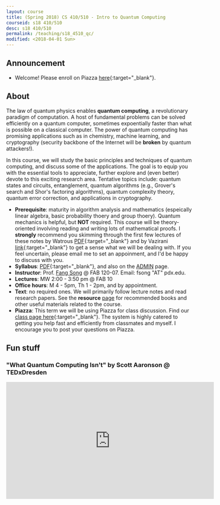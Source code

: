 ```yaml
---
layout: course
title: (Spring 2018) CS 410/510 - Intro to Quantum Computing
courseid: s18 410/510
desc: s18 410/510
permalink: /teaching/s18_4510_qc/
modified: <2018-04-01 Sun>
---
```


## Announcement
*  Welcome! Please enroll on
   Piazza
   [here](https://piazza.com/pdx/spring2018/cs410510/home){:target="_blank"}.

## About

The law of quantum physics enables **quantum computing**, a
revolutionary paradigm of computation. A host of fundamental problems
can be solved efficiently on a quantum computer, sometimes
expoentially faster than what is possible on a classical computer. The
power of quantum computing has promising applications such as in
chemistry, machine learning, and cryptography (security backbone of
the Internet will be **broken** by quantum attackers!).

In this course, we will study the basic principles and techniques of
quantum computing, and discuss some of the applications. The goal is
to equip you with the essential tools to appreciate, further explore
and (even better) devote to this exciting research area. Tentative
topics include: quantum states and circuits, entanglement, quantum
algorithms (e.g., Grover's search and Shor's factoring algorithms),
quantum complexity theory, quantum error correction, and applications
in cryptography.

*  **Prerequisite**: maturity in algorithm analysis and mathematics
   (espeically linear algebra, basic probability thoery and group
   thoery). Quantum mechanics is helpful, but **NOT** required. This
   course will be theory-oriented involving reading and writing lots
   of mathematical proofs. I **strongly** recommend you skimming
   through the first few lectures of these notes by
   Watrous
   [PDF](https://cs.uwaterloo.ca/~watrous/CPSC519/LectureNotes/all.pdf){:target="_blank"}
   and by
   Vazirani
   [link](https://people.eecs.berkeley.edu/~vazirani/quantum.html){:target="_blank"}
   to get a sense what we will be dealing with. If you feel uncertain,
   please email me to set an appoinment, and I'd be happy to discuss
   with you.
*  **Syllabus**:
   [PDF]({{base}}/teaching/s18_4510_qc/s18_qc_syllabus.pdf){:target="_blank"},
   and also on the [ADMIN]({{base}}/teaching/s18_4510_qc/admin/) page.
*  **Instructor**: Prof. [Fang Song]({{base}}/) @ FAB 120-07. Email: fsong "AT" pdx.edu.
*  **Lectures**: MW 2:00 - 3:50 pm @ FAB 10
*  **Office hours**: M 4 - 5pm, Th 1 - 2pm, and by appointment. 
*  **Text**: no required ones. We will primarily follow lecture notes
and read research papers. See the
**resource** [page]({{base}}/teaching/s18_4510_qc/resource/) for
recommended books and other useful materials related to the course.
*  **Piazza**: This term we will be using Piazza for class
 discussion. Find
 our
 [class page here](https://piazza.com/pdx/spring2018/cs410510/home){:target="_blank"}. The
 system is highly catered to getting you help fast and efficiently
 from classmates and myself. I encourage you to post your questions on
 Piazza.


## Fun stuff 

###  "What Quantum Computing Isn't" by Scott Aaronson @ TEDxDresden
<iframe width="560" height="315" src="https://www.youtube.com/embed/JvIbrDR1G_c?rel=0" frameborder="0" allow="autoplay; encrypted-media" allowfullscreen></iframe>


